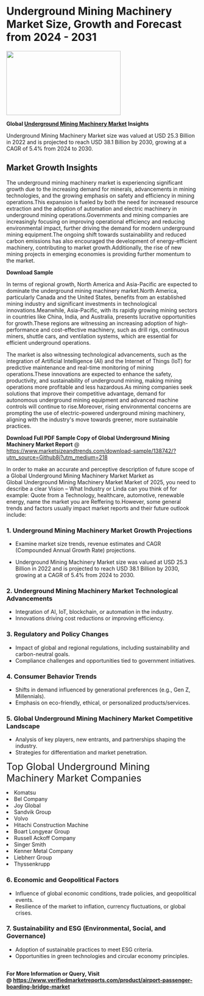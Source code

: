 <H1>Underground Mining Machinery Market Size, Growth and Forecast from 2024 - 2031</H1><img class="aligncenter size-medium wp-image-584254" src="https://thirdeyenews.in/wp-content/uploads/2024/09/Global-Market-Research-300x168.jpeg" alt="" width="300" height="168" /><p><strong>Global&nbsp;<a href="https://www.marketsizeandtrends.com/download-sample/138742/?utm_source=Github8j?utm_medium=218">Underground Mining Machinery Market</a> Insights</strong></p><p>Underground Mining Machinery Market size was valued at USD 25.3 Billion in 2022 and is projected to reach USD 38.1 Billion by 2030, growing at a CAGR of 5.4% from 2024 to 2030.</p><p><h2>Market Growth Insights</h2> <p>The underground mining machinery market is experiencing significant growth due to the increasing demand for minerals, advancements in mining technologies, and the growing emphasis on safety and efficiency in mining operations.This expansion is fueled by both the need for increased resource extraction and the adoption of automation and electric machinery in underground mining operations.Governments and mining companies are increasingly focusing on improving operational efficiency and reducing environmental impact, further driving the demand for modern underground mining equipment.The ongoing shift towards sustainability and reduced carbon emissions has also encouraged the development of energy-efficient machinery, contributing to market growth.Additionally, the rise of new mining projects in emerging economies is providing further momentum to the market.</p> <p><strong>Download Sample</strong></p> <p>In terms of regional growth, North America and Asia-Pacific are expected to dominate the underground mining machinery market.North America, particularly Canada and the United States, benefits from an established mining industry and significant investments in technological innovations.Meanwhile, Asia-Pacific, with its rapidly growing mining sectors in countries like China, India, and Australia, presents lucrative opportunities for growth.These regions are witnessing an increasing adoption of high-performance and cost-effective machinery, such as drill rigs, continuous miners, shuttle cars, and ventilation systems, which are essential for efficient underground operations.</p> <p>The market is also witnessing technological advancements, such as the integration of Artificial Intelligence (AI) and the Internet of Things (IoT) for predictive maintenance and real-time monitoring of mining operations.These innovations are expected to enhance the safety, productivity, and sustainability of underground mining, making mining operations more profitable and less hazardous.As mining companies seek solutions that improve their competitive advantage, demand for autonomous underground mining equipment and advanced machine controls will continue to rise.Moreover, rising environmental concerns are prompting the use of electric-powered underground mining machinery, aligning with the industry's move towards greener, more sustainable practices.</p> <p><span class=""><strong>Download Full PDF Sample Copy of Global Underground Mining Machinery Market Report</strong> @ <a href="https://www.marketsizeandtrends.com/download-sample/138742/?utm_source=Github8j?utm_medium=218" target="_blank">https://www.marketsizeandtrends.com/download-sample/138742/?utm_source=Github8j?utm_medium=218</a></span></p><p>In order to make an accurate and perceptive description of future scope of a Global&nbsp;Underground Mining Machinery Market Market as Global&nbsp;Underground Mining Machinery Market Market of 2025, you need to describe a clear Vision &ndash; What Industry or Linda can you think of for example: Quote from a Technology, healthcare, automotive, renewable energy, name the market you are Reffering to.However, some general trends and factors usually impact market reports and their future outlook include:</p><h3>1.&nbsp;<strong>Underground Mining Machinery Market Growth Projections</strong></h3><ul><li>Examine market size trends, revenue estimates and CAGR (Compounded Annual Growth Rate) projections.</li><li><p>Underground Mining Machinery Market size was valued at USD 25.3 Billion in 2022 and is projected to reach USD 38.1 Billion by 2030, growing at a CAGR of 5.4% from 2024 to 2030.</p></li></ul><h3>2.&nbsp;<strong>Underground Mining Machinery Market Technological Advancements</strong></h3><ul><li>Integration of AI, IoT, blockchain, or automation in the industry.</li><li>Innovations driving cost reductions or improving efficiency.</li></ul><h3>3.&nbsp;<strong>Regulatory and Policy Changes</strong></h3><ul><li>Impact of global and regional regulations, including sustainability and carbon-neutral goals.</li><li>Compliance challenges and opportunities tied to government initiatives.</li></ul><h3>4.&nbsp;<strong>Consumer Behavior Trends</strong></h3><ul><li>Shifts in demand influenced by generational preferences (e.g., Gen Z, Millennials).</li><li>Emphasis on eco-friendly, ethical, or personalized products/services.</li></ul><h3>5.&nbsp;<strong>Global Underground Mining Machinery Market Competitive Landscape</strong></h3><ul><li>Analysis of key players, new entrants, and partnerships shaping the industry.</li><li>Strategies for differentiation and market penetration.</li></ul><p data-pm-slice="1 1 []"><span style="color: inherit; font-family: inherit; font-size: 25px;">Top Global Underground Mining Machinery Market Companies</span></p><div class="" data-test-id=""><p><li>Komatsu</li><li> Bel Company</li><li> Joy Global</li><li> Sandvik Group</li><li> Volvo</li><li> Hitachi Construction Machine</li><li> Boart Longyear Group</li><li> Russell Ackoff Company</li><li> Singer Smith</li><li> Kenner Metal Company</li><li> Liebherr Group</li><li> Thyssenkrupp</li></p></div><h3>6.&nbsp;<strong>Economic and Geopolitical Factors</strong></h3><ul><li>Influence of global economic conditions, trade policies, and geopolitical events.</li><li>Resilience of the market to inflation, currency fluctuations, or global crises.</li></ul><h3>7.&nbsp;<strong>Sustainability and ESG (Environmental, Social, and Governance)</strong></h3><ul><li>Adoption of sustainable practices to meet ESG criteria.</li><li>Opportunities in green technologies and circular economy principles.</li></ul><h2><strong style="font-size: 14px;">For More Information or Query, Visit @&nbsp;</strong><a style="background-color: #ffffff; font-size: 14px;" href="https://www.marketsizeandtrends.com/report/underground-mining-machinery-market/" target="_blank">https://www.verifiedmarketreports.com/product/airport-passenger-boarding-bridge-market</a></h2>